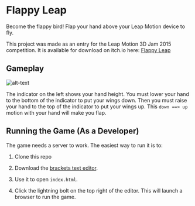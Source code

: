 # Flappy Leap
Become the flappy bird! Flap your hand above your Leap Motion device to fly.

This project was made as an entry for the Leap Motion 3D Jam 2015 competition. It is available for download on itch.io here: [Flappy Leap](http://s7aesis.itch.io/flappyleap)

Gameplay
---

![alt-text](http://i.imgur.com/3VfhceJ.png "Gameplay")

The indicator on the left shows your hand height. You must lower your hand to the bottom of the indicator to put your wings down. Then you must raise your hand to the top of the indicator to put your wings up. This ```down ==> up``` motion with your hand will make you flap.

Running the Game (As a Developer)
---
The game needs a server to work. The easiest way to run it is to:

1. Clone this repo

2. Download the [brackets text editor](http://brackets.io/).

3. Use it to open ```index.html```.

4. Click the lightning bolt on the top right of the editor. This will launch a browser to run the game.
